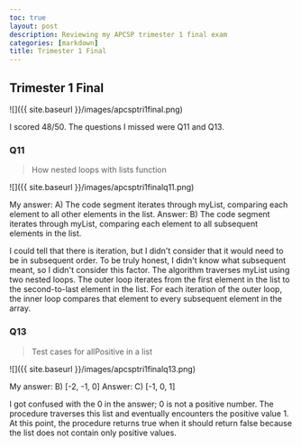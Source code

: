 ```yaml
---
toc: true
layout: post
description: Reviewing my APCSP trimester 1 final exam
categories: [markdown] 
title: Trimester 1 Final
---
```

## Trimester 1 Final

![]({{ site.baseurl }}/images/apcsptri1final.png)

I scored 48/50. The questions I missed were Q11 and Q13. 

### Q11 
> How nested loops with lists function

![]({{ site.baseurl }}/images/apcsptri1finalq11.png)

My answer: A) The code segment iterates through myList, comparing each element to all other elements in the list. 
Answer: B) The code segment iterates through myList, comparing each element to all subsequent elements in the list. 
 
I could tell that there is iteration, but I didn't consider that it would need to be in subsequent order. To be truly honest, I didn't know what subsequent meant, so I didn't consider this factor. The algorithm traverses myList using two nested loops. The outer loop iterates from the first element in the list to the second-to-last element in the list. For each iteration of the outer loop, the inner loop compares that element to every subsequent element in the array.

### Q13
> Test cases for allPositive in a list

![]({{ site.baseurl }}/images/apcsptri1finalq13.png)

My answer: B) [-2, -1, 0]
Answer: C) [-1, 0, 1]

I got confused with the 0 in the answer; 0 is not a positive number. The procedure traverses this list and eventually encounters the positive value 1. At this point, the procedure returns true when it should return false because the list does not contain only positive values. 
